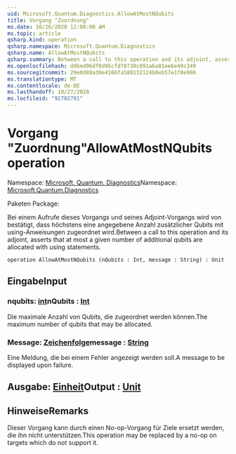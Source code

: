 ```yaml
---
uid: Microsoft.Quantum.Diagnostics.AllowAtMostNQubits
title: Vorgang "Zuordnung"
ms.date: 10/26/2020 12:00:00 AM
ms.topic: article
qsharp.kind: operation
qsharp.namespace: Microsoft.Quantum.Diagnostics
qsharp.name: AllowAtMostNQubits
qsharp.summary: Between a call to this operation and its adjoint, asserts that at most a given number of additional qubits are allocated with using statements.
ms.openlocfilehash: ddbed96df0d95cfd78730c091a6a81ee6e49c349
ms.sourcegitcommit: 29e0d88a30e4166fa580132124b0eb57e1f0e986
ms.translationtype: MT
ms.contentlocale: de-DE
ms.lasthandoff: 10/27/2020
ms.locfileid: "92702791"
---
```

# <a name="allowatmostnqubits-operation"></a><span data-ttu-id="584a3-102">Vorgang "Zuordnung"</span><span class="sxs-lookup"><span data-stu-id="584a3-102">AllowAtMostNQubits operation</span></span>

<span data-ttu-id="584a3-103">Namespace: [Microsoft. Quantum. Diagnostics](xref:Microsoft.Quantum.Diagnostics)</span><span class="sxs-lookup"><span data-stu-id="584a3-103">Namespace: [Microsoft.Quantum.Diagnostics](xref:Microsoft.Quantum.Diagnostics)</span></span>

<span data-ttu-id="584a3-104">Paketen [](https://nuget.org/packages/)</span><span class="sxs-lookup"><span data-stu-id="584a3-104">Package: [](https://nuget.org/packages/)</span></span>


<span data-ttu-id="584a3-105">Bei einem Aufrufe dieses Vorgangs und seines Adjoint-Vorgangs wird von bestätigt, dass höchstens eine angegebene Anzahl zusätzlicher Qubits mit using-Anweisungen zugeordnet wird.</span><span class="sxs-lookup"><span data-stu-id="584a3-105">Between a call to this operation and its adjoint, asserts that at most a given number of additional qubits are allocated with using statements.</span></span>

```qsharp
operation AllowAtMostNQubits (nQubits : Int, message : String) : Unit
```


## <a name="input"></a><span data-ttu-id="584a3-106">Eingabe</span><span class="sxs-lookup"><span data-stu-id="584a3-106">Input</span></span>

### <a name="nqubits--int"></a><span data-ttu-id="584a3-107">nqubits: [int](xref:microsoft.quantum.lang-ref.int)</span><span class="sxs-lookup"><span data-stu-id="584a3-107">nQubits : [Int](xref:microsoft.quantum.lang-ref.int)</span></span>

<span data-ttu-id="584a3-108">Die maximale Anzahl von Qubits, die zugeordnet werden können.</span><span class="sxs-lookup"><span data-stu-id="584a3-108">The maximum number of qubits that may be allocated.</span></span>


### <a name="message--string"></a><span data-ttu-id="584a3-109">Message: [Zeichenfolge](xref:microsoft.quantum.lang-ref.string)</span><span class="sxs-lookup"><span data-stu-id="584a3-109">message : [String](xref:microsoft.quantum.lang-ref.string)</span></span>

<span data-ttu-id="584a3-110">Eine Meldung, die bei einem Fehler angezeigt werden soll.</span><span class="sxs-lookup"><span data-stu-id="584a3-110">A message to be displayed upon failure.</span></span>



## <a name="output--unit"></a><span data-ttu-id="584a3-111">Ausgabe: [Einheit](xref:microsoft.quantum.lang-ref.unit)</span><span class="sxs-lookup"><span data-stu-id="584a3-111">Output : [Unit](xref:microsoft.quantum.lang-ref.unit)</span></span>



## <a name="remarks"></a><span data-ttu-id="584a3-112">Hinweise</span><span class="sxs-lookup"><span data-stu-id="584a3-112">Remarks</span></span>

<span data-ttu-id="584a3-113">Dieser Vorgang kann durch einen No-op-Vorgang für Ziele ersetzt werden, die ihn nicht unterstützen.</span><span class="sxs-lookup"><span data-stu-id="584a3-113">This operation may be replaced by a no-op on targets which do not support it.</span></span>
